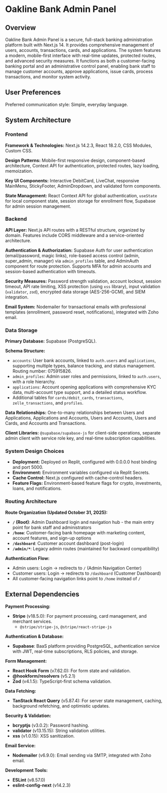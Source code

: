 # Oakline Bank Admin Panel

## Overview

Oakline Bank Admin Panel is a secure, full-stack banking administration platform built with Next.js 14. It provides comprehensive management of users, accounts, transactions, cards, and applications. The system features a modern, mobile-first interface with real-time updates, protected routes, and advanced security measures. It functions as both a customer-facing banking portal and an administrative control panel, enabling bank staff to manage customer accounts, approve applications, issue cards, process transactions, and monitor system activity.

## User Preferences

Preferred communication style: Simple, everyday language.

## System Architecture

### Frontend

**Framework & Technologies:** Next.js 14.2.3, React 18.2.0, CSS Modules, Custom CSS.

**Design Patterns:** Mobile-first responsive design, component-based architecture, Context API for authentication, protected routes, lazy loading, memoization.

**Key UI Components:** Interactive DebitCard, LiveChat, responsive MainMenu, StickyFooter, AdminDropdown, and validated form components.

**State Management:** React Context API for global authentication, `useState` for local component state, session storage for enrollment flow, Supabase for admin session management.

### Backend

**API Layer:** Next.js API routes with a RESTful structure, organized by domain. Features include CORS middleware and a service-oriented architecture.

**Authentication & Authorization:** Supabase Auth for user authentication (email/password, magic links), role-based access control (admin, super_admin, manager) via `admin_profiles` table, and AdminAuth component for route protection. Supports MFA for admin accounts and session-based authentication with timeouts.

**Security Measures:** Password strength validation, account lockout, session timeout, API rate limiting, XSS protection (using `xss` library), input validation (`validator`, `zod`), encrypted data storage (AES-256-GCM), and SIEM integration.

**Email System:** Nodemailer for transactional emails with professional templates (enrollment, password reset, notifications), integrated with Zoho email.

### Data Storage

**Primary Database:** Supabase (PostgreSQL).

**Schema Structure:**
- `accounts`: User bank accounts, linked to `auth.users` and `applications`, supporting multiple types, balance tracking, and status management. Routing number: 075915826.
- `admin_profiles`: Admin user roles and permissions, linked to `auth.users`, with a role hierarchy.
- `applications`: Account opening applications with comprehensive KYC data, multi-account type support, and a detailed status workflow.
- Additional tables for `cards/debit_cards`, `transactions`, `zelle_transactions`, and `profiles`.

**Data Relationships:** One-to-many relationships between Users and Applications, Applications and Accounts, Users and Accounts, Users and Cards, and Accounts and Transactions.

**Client Libraries:** `@supabase/supabase-js` for client-side operations, separate admin client with service role key, and real-time subscription capabilities.

### System Design Choices

- **Deployment:** Deployed on Replit, configured with 0.0.0.0 host binding and port 5000.
- **Environment:** Environment variables configured via Replit Secrets.
- **Cache Control:** Next.js configured with cache-control headers.
- **Feature Flags:** Environment-based feature flags for crypto, investments, loans, and notifications.

### Routing Architecture

**Route Organization (Updated October 31, 2025):**
- **`/` (Root)**: Admin Dashboard login and navigation hub - the main entry point for bank staff and administrators
- **`/home`**: Customer-facing bank homepage with marketing content, account features, and sign-up options
- **`/dashboard`**: Customer account dashboard (post-login)
- **`/admin/*`**: Legacy admin routes (maintained for backward compatibility)

**Authentication Flow:**
- Admin users: Login → redirects to `/` (Admin Navigation Center)
- Customer users: Login → redirects to `/dashboard` (Customer Dashboard)
- All customer-facing navigation links point to `/home` instead of `/`

## External Dependencies

**Payment Processing:**
- **Stripe** (v18.5.0): For payment processing, card management, and merchant services.
  - `@stripe/stripe-js`, `@stripe/react-stripe-js`

**Authentication & Database:**
- **Supabase**: BaaS platform providing PostgreSQL, authentication service with JWT, real-time subscriptions, RLS policies, and storage.

**Form Management:**
- **React Hook Form** (v7.62.0): For form state and validation.
- **@hookform/resolvers** (v5.2.1)
- **Zod** (v4.1.5): TypeScript-first schema validation.

**Data Fetching:**
- **TanStack React Query** (v5.87.4): For server state management, caching, background refetching, and optimistic updates.

**Security & Validation:**
- **bcryptjs** (v3.0.2): Password hashing.
- **validator** (v13.15.15): String validation utilities.
- **xss** (v1.0.15): XSS sanitization.

**Email Service:**
- **Nodemailer** (v6.9.0): Email sending via SMTP, integrated with Zoho email.

**Development Tools:**
- **ESLint** (v8.57.0)
- **eslint-config-next** (v14.2.3)